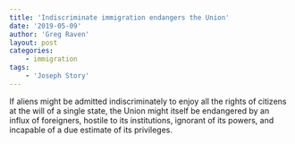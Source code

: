 ```yaml
---
title: 'Indiscriminate immigration endangers the Union'
date: '2019-05-09'
author: 'Greg Raven'
layout: post
categories:
    - immigration
tags:
    - 'Joseph Story'
---
```


If aliens might be admitted indiscriminately to enjoy all the rights of citizens at the will of a single state, the Union might itself be endangered by an influx of foreigners, hostile to its institutions, ignorant of its powers, and incapable of a due estimate of its privileges.